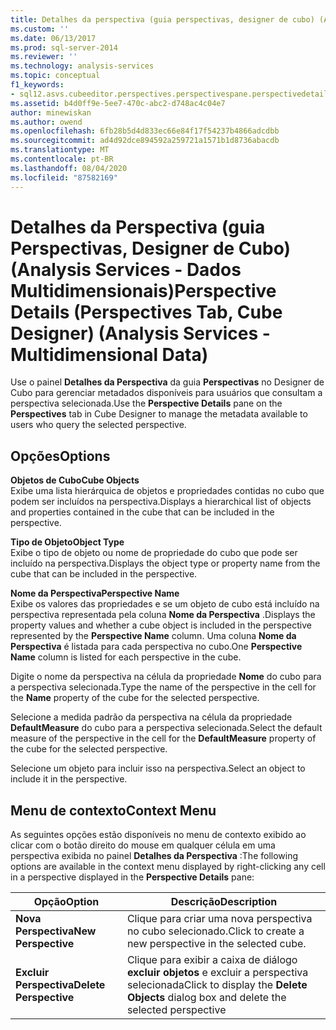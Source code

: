 ```yaml
---
title: Detalhes da perspectiva (guia perspectivas, designer de cubo) (Analysis Services-dados multidimensionais) | Microsoft Docs
ms.custom: ''
ms.date: 06/13/2017
ms.prod: sql-server-2014
ms.reviewer: ''
ms.technology: analysis-services
ms.topic: conceptual
f1_keywords:
- sql12.asvs.cubeeditor.perspectives.perspectivespane.perspectivedetails.f2
ms.assetid: b4d0ff9e-5ee7-470c-abc2-d748ac4c04e7
author: minewiskan
ms.author: owend
ms.openlocfilehash: 6fb28b5d4d833ec66e84f17f54237b4866adcdbb
ms.sourcegitcommit: ad4d92dce894592a259721a1571b1d8736abacdb
ms.translationtype: MT
ms.contentlocale: pt-BR
ms.lasthandoff: 08/04/2020
ms.locfileid: "87582169"
---
```

# <a name="perspective-details-perspectives-tab-cube-designer-analysis-services---multidimensional-data"></a><span data-ttu-id="6f5db-102">Detalhes da Perspectiva (guia Perspectivas, Designer de Cubo) (Analysis Services - Dados Multidimensionais)</span><span class="sxs-lookup"><span data-stu-id="6f5db-102">Perspective Details (Perspectives Tab, Cube Designer) (Analysis Services - Multidimensional Data)</span></span>
  <span data-ttu-id="6f5db-103">Use o painel **Detalhes da Perspectiva** da guia **Perspectivas** no Designer de Cubo para gerenciar metadados disponíveis para usuários que consultam a perspectiva selecionada.</span><span class="sxs-lookup"><span data-stu-id="6f5db-103">Use the **Perspective Details** pane on the **Perspectives** tab in Cube Designer to manage the metadata available to users who query the selected perspective.</span></span>  
  
## <a name="options"></a><span data-ttu-id="6f5db-104">Opções</span><span class="sxs-lookup"><span data-stu-id="6f5db-104">Options</span></span>  
 <span data-ttu-id="6f5db-105">**Objetos de Cubo**</span><span class="sxs-lookup"><span data-stu-id="6f5db-105">**Cube Objects**</span></span>  
 <span data-ttu-id="6f5db-106">Exibe uma lista hierárquica de objetos e propriedades contidas no cubo que podem ser incluídos na perspectiva.</span><span class="sxs-lookup"><span data-stu-id="6f5db-106">Displays a hierarchical list of objects and properties contained in the cube that can be included in the perspective.</span></span>  
  
 <span data-ttu-id="6f5db-107">**Tipo de Objeto**</span><span class="sxs-lookup"><span data-stu-id="6f5db-107">**Object Type**</span></span>  
 <span data-ttu-id="6f5db-108">Exibe o tipo de objeto ou nome de propriedade do cubo que pode ser incluído na perspectiva.</span><span class="sxs-lookup"><span data-stu-id="6f5db-108">Displays the object type or property name from the cube that can be included in the perspective.</span></span>  
  
 <span data-ttu-id="6f5db-109">**Nome da Perspectiva**</span><span class="sxs-lookup"><span data-stu-id="6f5db-109">**Perspective Name**</span></span>  
 <span data-ttu-id="6f5db-110">Exibe os valores das propriedades e se um objeto de cubo está incluído na perspectiva representada pela coluna **Nome da Perspectiva** .</span><span class="sxs-lookup"><span data-stu-id="6f5db-110">Displays the property values and whether a cube object is included in the perspective represented by the **Perspective Name** column.</span></span> <span data-ttu-id="6f5db-111">Uma coluna **Nome da Perspectiva** é listada para cada perspectiva no cubo.</span><span class="sxs-lookup"><span data-stu-id="6f5db-111">One **Perspective Name** column is listed for each perspective in the cube.</span></span>  
  
 <span data-ttu-id="6f5db-112">Digite o nome da perspectiva na célula da propriedade **Nome** do cubo para a perspectiva selecionada.</span><span class="sxs-lookup"><span data-stu-id="6f5db-112">Type the name of the perspective in the cell for the **Name** property of the cube for the selected perspective.</span></span>  
  
 <span data-ttu-id="6f5db-113">Selecione a medida padrão da perspectiva na célula da propriedade **DefaultMeasure** do cubo para a perspectiva selecionada.</span><span class="sxs-lookup"><span data-stu-id="6f5db-113">Select the default measure of the perspective in the cell for the **DefaultMeasure** property of the cube for the selected perspective.</span></span>  
  
 <span data-ttu-id="6f5db-114">Selecione um objeto para incluir isso na perspectiva.</span><span class="sxs-lookup"><span data-stu-id="6f5db-114">Select an object to include it in the perspective.</span></span>  
  
## <a name="context-menu"></a><span data-ttu-id="6f5db-115">Menu de contexto</span><span class="sxs-lookup"><span data-stu-id="6f5db-115">Context Menu</span></span>  
 <span data-ttu-id="6f5db-116">As seguintes opções estão disponíveis no menu de contexto exibido ao clicar com o botão direito do mouse em qualquer célula em uma perspectiva exibida no painel **Detalhes da Perspectiva** :</span><span class="sxs-lookup"><span data-stu-id="6f5db-116">The following options are available in the context menu displayed by right-clicking any cell in a perspective displayed in the **Perspective Details** pane:</span></span>  
  
|<span data-ttu-id="6f5db-117">Opção</span><span class="sxs-lookup"><span data-stu-id="6f5db-117">Option</span></span>|<span data-ttu-id="6f5db-118">Descrição</span><span class="sxs-lookup"><span data-stu-id="6f5db-118">Description</span></span>|  
|------------|-----------------|  
|<span data-ttu-id="6f5db-119">**Nova Perspectiva**</span><span class="sxs-lookup"><span data-stu-id="6f5db-119">**New Perspective**</span></span>|<span data-ttu-id="6f5db-120">Clique para criar uma nova perspectiva no cubo selecionado.</span><span class="sxs-lookup"><span data-stu-id="6f5db-120">Click to create a new perspective in the selected cube.</span></span>|  
|<span data-ttu-id="6f5db-121">**Excluir Perspectiva**</span><span class="sxs-lookup"><span data-stu-id="6f5db-121">**Delete Perspective**</span></span>|<span data-ttu-id="6f5db-122">Clique para exibir a caixa de diálogo **excluir objetos** e excluir a perspectiva selecionada</span><span class="sxs-lookup"><span data-stu-id="6f5db-122">Click to display the **Delete Objects** dialog box and delete the selected perspective</span></span>|  
  
  
